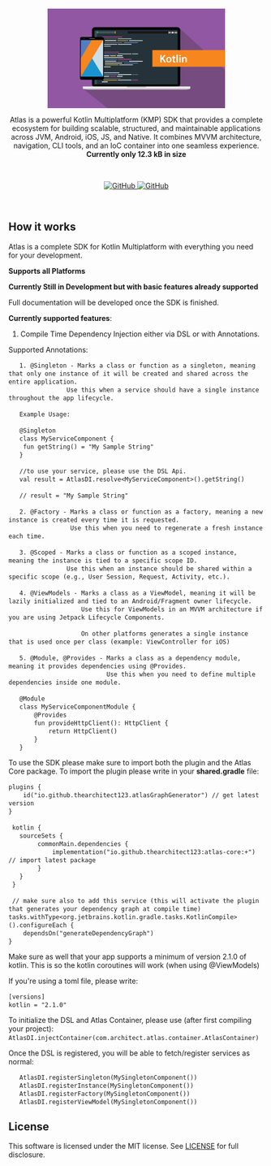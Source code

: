 <br/>
<p align="center">
    <a href="https://github.com/TheArchitect123/Atlas"><img src="./kotlin.jpg" align="center" width=350/></a>
</p>

<p align="center">
Atlas is a powerful Kotlin Multiplatform (KMP) SDK that provides a complete ecosystem for building scalable, structured, and maintainable applications across JVM, Android, iOS, JS, and Native. It combines MVVM architecture, navigation, CLI tools, and an IoC container into one seamless experience.
    <br/>
<strong>Currently only 12.3 kB in size</strong>

</p>
<br/>

<p align="center">
   <a href="https://github.com/TheArchitect123/Atlas">
    <img alt="GitHub" src="https://img.shields.io/maven-central/v/io.github.thearchitect123/atlas-core">
  </a>

  <a href="https://github.com/TheArchitect123/Atlas">
    <img alt="GitHub" src="https://img.shields.io/badge/_Android,_AppleWatch,_iOS-white.svg,_Wasm,_JS,_NodeJS,_JVM">
  </a>
</p>

<br/>

## How it works
Atlas is a complete SDK for Kotlin Multiplatform with everything you need for your development.

**Supports all Platforms**

**Currently Still in Development but with basic features already supported**

Full documentation will be developed once the SDK is finished.

**Currently supported features**:
1. Compile Time Dependency Injection either via DSL or with Annotations.

Supported Annotations:
```
   1. @Singleton - Marks a class or function as a singleton, meaning that only one instance of it will be created and shared across the entire application.
                Use this when a service should have a single instance throughout the app lifecycle.
                
   Example Usage: 
   
   @Singleton
   class MyServiceComponent {
    fun getString() = "My Sample String"
   }
   
   //to use your service, please use the DSL Api.
   val result = AtlasDI.resolve<MyServiceComponent>().getString() 
   
   // result = "My Sample String"
   
   2. @Factory - Marks a class or function as a factory, meaning a new instance is created every time it is requested.
	             Use this when you need to regenerate a fresh instance each time.
	
   3. @Scoped - Marks a class or function as a scoped instance, meaning the instance is tied to a specific scope ID.
		        Use this when an instance should be shared within a specific scope (e.g., User Session, Request, Activity, etc.).	 
            
   4. @ViewModels - Marks a class as a ViewModel, meaning it will be lazily initialized and tied to an Android/Fragment owner lifecycle.
		            Use this for ViewModels in an MVVM architecture if you are using Jetpack Lifecycle Components. 
		            
		            On other platforms generates a single instance that is used once per class (example: ViewController for iOS)
		            
   5. @Module, @Provides - Marks a class as a dependency module, meaning it provides dependencies using @Provides.
	                       Use this when you need to define multiple dependencies inside one module.
   
   @Module
   class MyServiceComponentModule {
       @Provides
       fun provideHttpClient(): HttpClient {
           return HttpClient()
       }
   }	            
```

To use the SDK please make sure to import both the plugin and the Atlas Core package.
To import the plugin please write in your **shared.gradle** file:
```
plugins {
    id("io.github.thearchitect123.atlasGraphGenerator") // get latest version
}

 kotlin {
   sourceSets {
        commonMain.dependencies {
            implementation("io.github.thearchitect123:atlas-core:+") // import latest package
        }      
   }
 }
 
 // make sure also to add this service (this will activate the plugin that generates your dependency graph at compile time)
tasks.withType<org.jetbrains.kotlin.gradle.tasks.KotlinCompile>().configureEach {
    dependsOn("generateDependencyGraph")
}

```

Make sure as well that your app supports a minimum of version 2.1.0 of kotlin. 
This is so the kotlin coroutines will work (when using @ViewModels)

If you're using a toml file, please write:
```
[versions]
kotlin = "2.1.0"  
```

To initialize the DSL and Atlas Container, please use (after first compiling your project):
```AtlasDI.injectContainer(com.architect.atlas.container.AtlasContainer)```

Once the DSL is registered, you will be able to fetch/register services as normal:
```
   AtlasDI.registerSingleton(MySingletonComponent())
   AtlasDI.registerInstance(MySingletonComponent())
   AtlasDI.registerFactory(MySingletonComponent())
   AtlasDI.registerViewModel(MySingletonComponent())
```

## License

This software is licensed under the MIT license. See [LICENSE](./LICENSE) for full disclosure.
